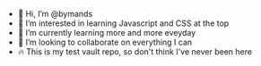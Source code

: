 - 👋 Hi, I’m @bymands
- 👀 I’m interested in learning Javascript and CSS at the top
- 🌱 I’m currently learning more and more eveyday
- 💞️ I’m looking to collaborate on everything I can
- :fire: This is my test vault repo, so don't think I've never been here 

<!---
bymands/bymands is a ✨ special ✨ repository because its `README.md` (this file) appears on your GitHub profile.
You can click the Preview link to take a look at your changes.
--->
